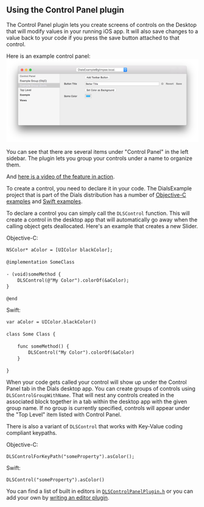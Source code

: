 ## Using the Control Panel plugin

The Control Panel plugin lets you create screens of controls on the Desktop that will modify values in your running iOS app. It will also save changes to a value back to your code if you press the save button attached to that control.

Here is an example control panel:
![Control Panel Plugin Example](control-panel.png)

You can see that there are several items under "Control Panel" in the left sidebar. The plugin lets you group your controls under a name to organize them.

And [here is a video of the feature in action](control-panel-example-1080.mp4?raw=true).

To create a control, you need to declare it in your code. The DialsExample project that is part of the Dials distribution has a number of [Objective-C examples](../DialsExample/Source/ViewController.m) and [Swift examples](../DialsExample/Source/TestViewController.swift).

To declare a control you can simply call the ``DLSControl`` function. This will create a control in the desktop app that will automatically go away when the calling object gets deallocated. Here's an example that creates a new Slider.

Objective-C:
```
NSColor* aColor = [UIColor blackColor];

@implementation SomeClass

- (void)someMethod {
    DLSControl(@"My Color").colorOf(&aColor);
}

@end
```

Swift:
```
var aColor = UIColor.blackColor()

class Some Class {

    func someMethod() {
        DLSControl("My Color").colorOf(&aColor)
    }

}

```

When your code gets called your control will show up under the Control Panel tab in the Dials desktop app. You can create groups of controls using ``DLSControlGroupWithName``. That will nest any controls created in the associated block together in a tab within the desktop app with the given group name. If no group is currently specified, controls will appear under the "Top Level" item listed with Control Panel.


There is also a variant of ``DLSControl`` that works with Key-Value coding compliant keypaths.

Objective-C:
```
DLSControlForKeyPath("someProperty").asColor();
```

Swift:
```
DLSControl("someProperty").asColor()
```

You can find a list of built in editors in [``DLSControlPanelPlugin.h``](../iOS/DLSControlPanelPlugin.h) or you can add your own by [writing an editor plugin](new-plugin.md).

